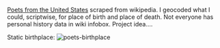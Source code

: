 [Poets from the United States](https://en.wikipedia.org/wiki/List_of_poets_from_the_United_States) scraped from wikipedia. I geocoded what I could, scriptwise, for place of birth and place of death. Not everyone has personal history data in wiki infobox. Project idea....


Static birthplace:
![poets-birthplace](https://github.com/briggsreschke/gis-data/assets/16325768/0de6bd9c-8174-4013-9cd2-001cb3e55cf1)


